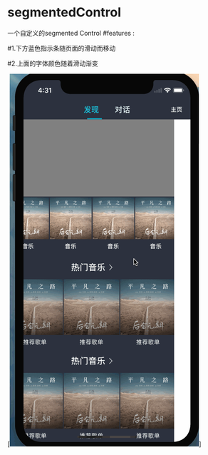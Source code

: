 # segmentedControl
一个自定义的segmented Control
#features :

#1.下方蓝色指示条随页面的滑动而移动

#2.上面的字体颜色随着滑动渐变

[![watch the video](https://github.com/sidetlw/segmentedControl/blob/master/1.gif)]
